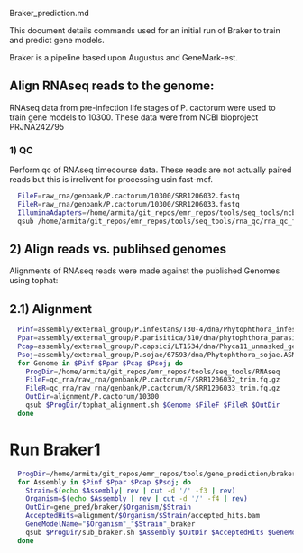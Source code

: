 
Braker_prediction.md

This document details commands used for an initial run of Braker to train and
predict gene models.

Braker is a pipeline based upon Augustus and GeneMark-est.



## Align RNAseq reads to the genome:

RNAseq data from pre-infection life stages of P. cactorum were used to train gene
models to 10300. These data were from NCBI bioproject PRJNA242795

### 1) QC

Perform qc of RNAseq timecourse data. These reads are not actually paired reads
but this is irrelivent for processing usin fast-mcf.

```bash
  FileF=raw_rna/genbank/P.cactorum/10300/SRR1206032.fastq
  FileR=raw_rna/genbank/P.cactorum/10300/SRR1206033.fastq
  IlluminaAdapters=/home/armita/git_repos/emr_repos/tools/seq_tools/ncbi_adapters.fa
  qsub /home/armita/git_repos/emr_repos/tools/seq_tools/rna_qc/rna_qc_fastq-mcf.sh $FileF $FileR $IlluminaAdapters RNA
```

## 2) Align reads vs. publihsed genomes
Alignments of RNAseq reads were made against the published Genomes using tophat:

## 2.1) Alignment

```bash
  Pinf=assembly/external_group/P.infestans/T30-4/dna/Phytophthora_infestans.ASM14294v1.26.dna.genome.parsed.fa
  Ppar=assembly/external_group/P.parisitica/310/dna/phytophthora_parasitica_inra_310.i2.scaffolds.genome.parsed.fa
  Pcap=assembly/external_group/P.capsici/LT1534/dna/Phyca11_unmasked_genomic_scaffolds.fasta
  Psoj=assembly/external_group/P.sojae/67593/dna/Phytophthora_sojae.ASM14975v1.26.dna.genome.parsed.fa
  for Genome in $Pinf $Ppar $Pcap $Psoj; do
    ProgDir=/home/armita/git_repos/emr_repos/tools/seq_tools/RNAseq
    FileF=qc_rna/raw_rna/genbank/P.cactorum/F/SRR1206032_trim.fq.gz
    FileR=qc_rna/raw_rna/genbank/P.cactorum/R/SRR1206033_trim.fq.gz
    OutDir=alignment/P.cactorum/10300
    qsub $ProgDir/tophat_alignment.sh $Genome $FileF $FileR $OutDir
  done
```


# Run Braker1

```bash
  ProgDir=/home/armita/git_repos/emr_repos/tools/gene_prediction/braker1
  for Assembly in $Pinf $Ppar $Pcap $Psoj; do
    Strain=$(echo $Assembly| rev | cut -d '/' -f3 | rev)
    Organism=$(echo $Assembly | rev | cut -d '/' -f4 | rev)
    OutDir=gene_pred/braker/$Organism/$Strain
    AcceptedHits=alignment/$Organism/$Strain/accepted_hits.bam
    GeneModelName="$Organism"_"$Strain"_braker
    qsub $ProgDir/sub_braker.sh $Assembly $OutDir $AcceptedHits $GeneModelName
  done
```
